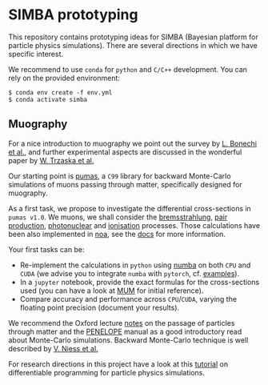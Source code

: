 # SIMBA prototyping

This repository contains prototyping ideas for SIMBA (Bayesian platform for particle physics simulations). There are several directions in which we have specific interest.

We recommend to use `conda` for `python` and `C/C++` development. You can rely on the provided environment:
```
$ conda env create -f env.yml
$ conda activate simba 
```

## Muography 

For a nice introduction to muography we point out the survey by [L. Bonechi et al.](https://arxiv.org/abs/1906.03934), 
and further experimental aspects are discussed in the wonderful paper by [W. Trzaska et al.](https://arxiv.org/abs/1902.00868)

Our starting point is [pumas](https://github.com/niess/pumas), a `C99` library for backward Monte-Carlo simulations of muons passing through matter, specifically designed for muography. 


As a first task, we propose to investigate the differential cross-sections in `pumas v1.0`. We muons, we shall consider the [bremsstrahlung](https://github.com/niess/pumas/blob/d04dce6388bc0928e7bd6912d5b364df4afa1089/src/pumas.c#L9155), [pair production](https://github.com/niess/pumas/blob/d04dce6388bc0928e7bd6912d5b364df4afa1089/src/pumas.c#L9221), [photonuclear](https://github.com/niess/pumas/blob/d04dce6388bc0928e7bd6912d5b364df4afa1089/src/pumas.c#L9515) and [ionisation](https://github.com/niess/pumas/blob/d04dce6388bc0928e7bd6912d5b364df4afa1089/src/pumas.c#L9620) processes. Those calculations have been also implemented in [noa](https://github.com/grinisrit/noa), see the [docs](https://github.com/grinisrit/noa/blob/master/docs/pms/muons.ipynb) for more information. 

Your first tasks can be:  

 * Re-implement the calculations in `python` using [numba](https://colab.research.google.com/github/cbernet/maldives/blob/master/numba/numba_cuda.ipynb) on both `CPU` and `CUDA` (we advise you to integrate `numba` with `pytorch`, cf. [examples](https://gist.github.com/grinisrit/280e4f14b17fe5ee37e2e254700d9fd0)). 
 * In a `jupyter` notebook, provide the exact formulas for the cross-sections used (you can have a look at [MUM](https://arxiv.org/abs/hep-ph/0010322) for initial reference).
 * Compare accuracy and performance across `CPU`/`CUDA`, varying the floating point precision (document your results).

We recommend the Oxford lecture [notes](https://www2.physics.ox.ac.uk/sites/default/files/Passage.pdf) on the passage of particles through matter and the [PENELOPE](https://www.oecd-nea.org/science/docs/2011/nsc-doc2011-5) manual as a good introductory read about Monte-Carlo simulations. Backward Monte-Carlo technique is well described by [V. Niess et al.](https://arxiv.org/abs/1705.05636)

 For research directions in this project have a look at this [tutorial](https://github.com/grinisrit/noa/blob/master/docs/pms/differentiable_programming_pms.ipynb) on differentiable programming for particle physics simulations. 